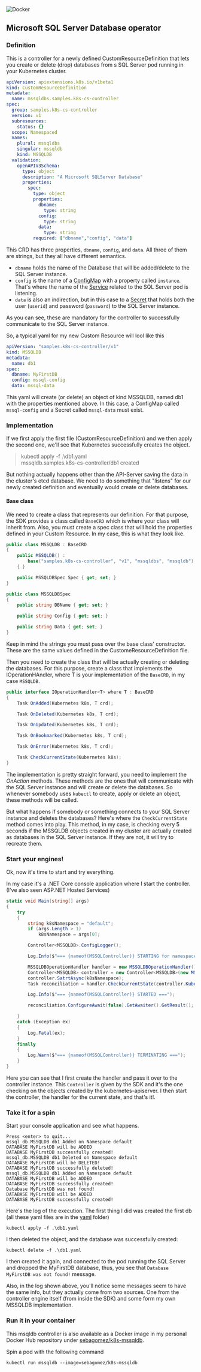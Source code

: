 ![Docker](https://github.com/sebagomez/k8s-cs-controller/workflows/Docker/badge.svg)
## Microsoft SQL Server Database operator

### Definition

This is a controller for a newly defined CustomResourceDefinition that lets you create or delete (drop) databases from s SQL Server pod running in your Kubernetes cluster.

```yaml
apiVersion: apiextensions.k8s.io/v1beta1
kind: CustomResourceDefinition
metadata:
  name: mssqldbs.samples.k8s-cs-controller
spec:
  group: samples.k8s-cs-controller
  version: v1
  subresources:
    status: {}
  scope: Namespaced
  names:
    plural: mssqldbs
    singular: mssqldb
    kind: MSSQLDB
  validation:
    openAPIV3Schema:
      type: object
      description: "A Microsoft SQLServer Database"
      properties:
        spec:
          type: object
          properties:
            dbname:
              type: string
            config:
              type: string
            data:
              type: string
          required: ["dbname","config", "data"]
```

This CRD has three properties, `dbname`, `config`, and `data`. All three of them are strings, but they all have different semantics.  

- `dbname` holds the name of the Database that will be added/delete to the SQL Server instance.
- `config` is the name of a [ConfigMap](https://kubernetes.io/docs/concepts/configuration/configmap/) with a property called `instance`. That's where the name of the [Service](https://kubernetes.io/docs/concepts/services-networking/service/) related to the SQL Server pod is listening.
- `data` is also an indirection, but in this case to a [Secret](https://kubernetes.io/docs/concepts/configuration/secret/) that holds both the user (`userid`) and password (`password`) to the SQL Server instance.

As you can see, these are mandatory for the controller to successfully communicate to the SQL Server instance.

So, a typical yaml for my new Custom Resource will lool like this

```yaml
apiVersion: "samples.k8s-cs-controller/v1"
kind: MSSQLDB
metadata:
  name: db1
spec:
  dbname: MyFirstDB
  config: mssql-config
  data: mssql-data 
```

This yaml will create (or delete) an object of kind MSSQLDB, named db1 with the properties mentioned above. In this case, a ConfigMap called `mssql-config` and a Secret called `mssql-data` must exist.

### Implementation

If we first apply the first file (CustomResourceDefinition) and we then apply the second one, we'll see that Kubernetes successfully creates the object.

> kubectl apply -f .\db1.yaml  
> mssqldb.samples.k8s-cs-controller/db1 created

But nothing actually happens other than the API-Server saving the data in the cluster's etcd database. We need to do something that "listens" for our newly created definition and eventually would create or delete databases.

#### Base class

We need to create a class that represents our definition. For that purpose, the SDK provides a class called `BaseCRD` which is where your class will inherit from. Also, you must create a spec class that will hold the properties defined in your Custom Resource. In my case, this is what they look like.

```cs
public class MSSQLDB : BaseCRD
{
	public MSSQLDB() :
		base("samples.k8s-cs-controller", "v1", "mssqldbs", "mssqldb")
	{ }

	public MSSQLDBSpec Spec { get; set; }
}

public class MSSQLDBSpec
{
	public string DBName { get; set; }

	public string Config { get; set; }

	public string Data { get; set; }
}
```

Keep in mind the strings you must pass over the base class' constructor. These are the same values defined in the CustomeResourceDefinition file.

Then you need to create the class that will be actually creating or deleting the databases. For this purpose, create a class that implements the IOperationHAndler<T>, where T is your implementation of the `BaseCRD`,  in my case `MSSQLDB`.

```cs
public interface IOperationHandler<T> where T : BaseCRD
{
	Task OnAdded(Kubernetes k8s, T crd);

	Task OnDeleted(Kubernetes k8s, T crd);

	Task OnUpdated(Kubernetes k8s, T crd);

	Task OnBookmarked(Kubernetes k8s, T crd);

	Task OnError(Kubernetes k8s, T crd);

	Task CheckCurrentState(Kubernetes k8s);
}
```
The implementation is pretty straight forward, you need to implement the *OnAction* methods. These methods are the ones that will communicate with the SQL Server instance and will create or delete the databases. So whenever somebody uses `kubectl` to create, apply or delete an object, these methods will be called.

But what happens if somebody or something connects to your SQL Server instance and deletes the databases? Here's where the `CheckCurrentState` method comes into play. This method, in my case, is checking every 5 seconds if the MSSQLDB objects created in my cluster are actually created as databases in the SQL Server instance. If they are not, it will try to recreate them.

### Start your engines!

Ok, now it's time to start and try everything.

In my case it's a .NET Core console application where I start the controller. (I've also seen ASP.NET Hosted Services)

```cs
static void Main(string[] args)
{
	try
	{
		string k8sNamespace = "default";
		if (args.Length > 1)
			k8sNamespace = args[0];

		Controller<MSSQLDB>.ConfigLogger();

		Log.Info($"=== {nameof(MSSQLController)} STARTING for namespace {k8sNamespace} ===");

		MSSQLDBOperationHandler handler = new MSSQLDBOperationHandler();
		Controller<MSSQLDB> controller = new Controller<MSSQLDB>(new MSSQLDB(), handler);
		controller.SatrtAsync(k8sNamespace);
		Task reconciliation = handler.CheckCurrentState(controller.Kubernetes);

		Log.Info($"=== {nameof(MSSQLController)} STARTED ===");

		reconciliation.ConfigureAwait(false).GetAwaiter().GetResult();

	}
	catch (Exception ex)
	{
		Log.Fatal(ex);
	}
	finally
	{
		Log.Warn($"=== {nameof(MSSQLController)} TERMINATING ===");
	}
}
```
Here you can see that I first create the handler and pass it over to the controller instance. This `Controller` is given by the SDK and it's the one checking on the objects created by the kubernetes-apiserver. I then start the controller, the handler for the current state, and that's it!.

### Take it for a spin

Start your console application and see what happens.

```
Press <enter> to quit...
mssql_db.MSSQLDB db1 Added on Namespace default
DATABASE MyFirstDB will be ADDED
DATABASE MyFirstDB successfully created!
mssql_db.MSSQLDB db1 Deleted on Namespace default
DATABASE MyFirstDB will be DELETED!
DATABASE MyFirstDB successfully deleted!
mssql_db.MSSQLDB db1 Added on Namespace default
DATABASE MyFirstDB will be ADDED
DATABASE MyFirstDB successfully created!
Database MyFirstDB was not found!
DATABASE MyFirstDB will be ADDED
DATABASE MyFirstDB successfully created!
```

Here's the log of the execution. The first thing I did was created the first db (all these yaml files are in the [yaml](./yaml) folder)

`kubectl apply -f .\db1.yaml`

I then deleted the object, and the database was successfully created:

`kubectl delete -f .\db1.yaml`

I then created it again, and connected to the pod running the SQL Server and dropped the MyFirstDB database, thus, you see that `Database MyFirstDB was not found!` message.

Also, in the log shown above, you'll notice some messages seem to have the same info, but they actually come from two sources. One from the controller engine itself (from inside the SDK) and some form my own MSSQLDB implementation.

### Run it in your container

This msqldb controller is also available as a Docker image in my personal Docker Hub repository under [sebagomez/k8s-mssqldb](https://hub.docker.com/repository/docker/sebagomez/k8s-mssqldb). 

Spin a pod with the following command

`kubectl run mssqldb --image=sebagomez/k8s-mssqldb`

